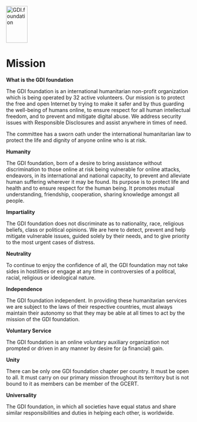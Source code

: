<a href="/"><img src="https://gdi.foundation/img/logo.png" alt="GDI.foundation" width="58" height="100" border="0" /></a>
# Mission

**What is the GDI foundation**

The GDI foundation is an international humanitarian non-profit organization which is being operated by 32 active volunteers. Our mission is to protect the free and open Internet by trying to make it safer and by thus guarding the well-being of humans online, to ensure respect for all human intellectual freedom, and to prevent and mitigate digital abuse. We address security issues with Responsible Disclosures and assist anywhere in times of need.

The committee has a sworn oath under the international humanitarian law to protect the life and dignity of anyone online who is at risk.

**Humanity**

The GDI foundation, born of a desire to bring assistance without discrimination to those online at risk being vulnerable for online attacks, endeavors, in its international and national capacity, to prevent and alleviate human suffering wherever it may be found. Its purpose is to protect life and health and to ensure respect for the human being. It promotes mutual understanding, friendship, cooperation, sharing knowledge amongst all people.

**Impartiality**

The GDI foundation does not discriminate as to nationality, race, religious beliefs, class or political opinions.  We are here to detect, prevent and help mitigate vulnerable issues,  guided solely by their needs, and to give priority to the most urgent cases of distress.

**Neutrality**

To continue to enjoy the confidence of all, the GDI foundation may not take sides in hostilities or engage at any time in controversies of a political, racial, religious or ideological nature.

**Independence**

The GDI foundation independent. In providing these humanitarian services we are subject to the laws of their respective countries, must always maintain their autonomy so that they may be able at all times to act by the mission of the GDI foundation.

**Voluntary Service**

The GDI foundation is an online voluntary auxiliary organization not prompted or driven in any manner by desire for (a financial) gain.

**Unity**

There can be only one GDI foundation chapter per country. It must be open to all. It must carry on our primary mission throughout its territory but is not bound to it as members can be member of the GCERT.

**Universality**

The GDI foundation, in which all societies have equal status and share similar responsibilities and duties in helping each other, is worldwide.
